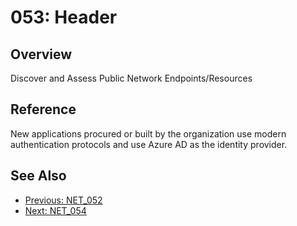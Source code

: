 ﻿# 053: Header
## Overview
Discover and Assess Public Network Endpoints/Resources

## Reference
New applications procured or built by the organization use modern authentication protocols and use Azure AD as the identity provider.

## See Also
- [Previous: NET_052](NET_052.md)
- [Next: NET_054](NET_054.md)
